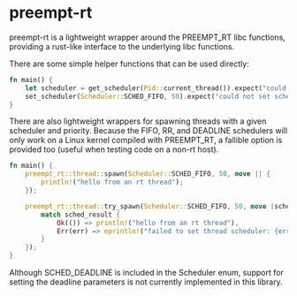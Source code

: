 # preempt-rt

preempt-rt is a lightweight wrapper around the PREEMPT_RT libc functions, providing a rust-like interface to
the underlying libc functions.

There are some simple helper functions that can be used directly:

```rust
fn main() {
    let scheduler = get_scheduler(Pid::current_thread()).expect("could not get scheduler");
    set_scheduler(Scheduler::SCHED_FIFO, 50).expect("could not set scheduler to fifo with priority 50");
}
```

There are also lightweight wrappers for spawning threads with a given scheduler and priority. Because the FIFO, RR, and
DEADLINE schedulers will only work on a Linux kernel compiled with PREEMPT_RT, a fallible option is provided too
(useful when testing code on a non-rt host).

```rust
fn main() {
    preempt_rt::thread::spawn(Scheduler::SCHED_FIFO, 50, move || {
        println!("hello from an rt thread");
    });

    preempt_rt::thread::try_spawn(Scheduler::SCHED_FIFO, 50, move |sched_result| {
        match sched_result {
            Ok(()) => println!("hello from an rt thread"),
            Err(err) => eprintln!("failed to set thread scheduler: {err}")
        }
    });
}
```

Although SCHED_DEADLINE is included in the Scheduler enum, support for setting the deadline parameters is not currently
implemented in this library.
